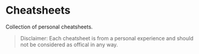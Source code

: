 # Cheatsheets
Collection of personal cheatsheets.

>Disclaimer: Each cheatsheet is from a personal experience and should not be considered as offical in any way.
